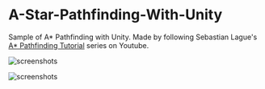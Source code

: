 # A-Star-Pathfinding-With-Unity
Sample of A* Pathfinding with Unity. Made by following Sebastian Lague's [A* Pathfinding Tutorial](https://github.com/emiremen/CarRentalProject) series on Youtube.

![screenshots](https://github.com/emiremen/A-Star-Pathfinding-With-Unity/blob/main/Screenshots/SS1.gif)

![screenshots](https://github.com/emiremen/A-Star-Pathfinding-With-Unity/blob/main/Screenshots/SS2.gif)

